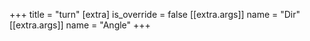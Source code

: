 +++
title = "turn"
[extra]
is_override = false
[[extra.args]]
name = "Dir"
[[extra.args]]
name = "Angle"
+++